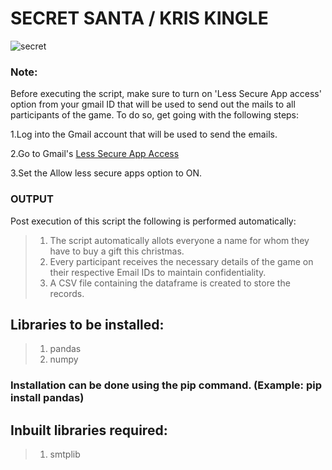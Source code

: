 # SECRET SANTA / KRIS KINGLE
![secret](https://user-images.githubusercontent.com/78873223/152636931-5d17014d-6390-4ab6-bbdc-73831ac73b59.jpg)


### Note: 
Before executing the script, make sure to turn on 'Less Secure App access' option from your gmail ID that will be used to send out the mails to all participants of the game. 
To do so, get going with the following steps:

1.Log into the Gmail account that will be used to send the emails.

2.Go to Gmail's [Less Secure App Access](https://myaccount.google.com/lesssecureapps?pli=1&rapt=AEjHL4NELkm6zvkeSQxzOL8a2UdhbIUASi6uvDQY573YvLX9rO1G5GHA4Um6YgEmGmZD6_Jc2tsqRDXuMf99mMud0Pslsov5MA)

3.Set the Allow less secure apps option to ON.

### OUTPUT
Post execution of this script the following is performed automatically:

> 1. The script automatically allots everyone a name for whom they have to buy a gift this christmas. 
> 2. Every participant receives the necessary details of the game on their respective Email IDs to maintain confidentiality.  
> 3. A CSV file containing the dataframe is created to store the records.

## Libraries to be installed:

> 1. pandas
> 2. numpy

### Installation can be done using the pip command. (Example: pip install pandas)


## Inbuilt libraries required:

> 1. smtplib



